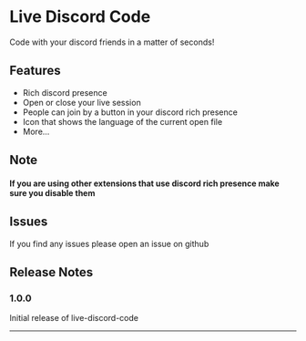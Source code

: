 # Live Discord Code

Code with your discord friends in a matter of seconds!

## Features

- Rich discord presence
- Open or close your live session
- People can join by a button in your discord rich presence
- Icon that shows the language of the current open file
- More...

## Note

#### If you are using other extensions that use discord rich presence make sure you disable them

## Issues

If you find any issues please open an issue on github

## Release Notes

### 1.0.0

Initial release of live-discord-code

-----------------------------------------------------------------------------------------------------------
